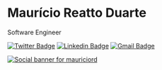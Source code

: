 # Maurício Reatto Duarte

Software Engineer

[![Twitter Badge](https://img.shields.io/badge/-@mauriciord-6633cc?style=flat-square&labelColor=6633cc&logo=twitter&logoColor=white&link=https://twitter.com/mauriciord)](https://twitter.com/mauriciord)
[![Linkedin Badge](https://img.shields.io/badge/-Mauricio%20R%20Duarte-6633cc?style=flat-square&logo=Linkedin&logoColor=white&link=https://www.linkedin.com/in/mauriciord/)](https://www.linkedin.com/in/mauriciord/)
[![Gmail Badge](https://img.shields.io/badge/-mauriciotem@gmail.com-6633cc?style=flat-square&logo=Gmail&logoColor=white&link=mailto:mauriciotem@gmail.com)](mailto:mauriciotem@gmail.com)

[![Social banner for mauriciord](https://github.com/mauriciord/mauriciord/raw/master/assets/cover.png)](https://www.linkedin.com/in/mauriciord/)
